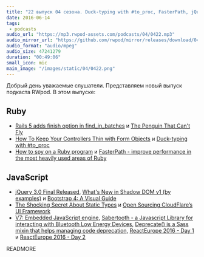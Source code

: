 ```yaml
---
title: "22 выпуск 04 сезона. Duck-typing with #to_proc, FasterPath, jQuery 3.0, Shadow DOM v1, Bootstrap 4, Sabertooth и прочее"
date: 2016-06-14
tags:
 - podcasts
audio_url: "https://mp3.rwpod-assets.com/podcasts/04/0422.mp3"
audio_mirror_url: "https://github.com/rwpod/mirror/releases/download/04.22/0422.mp3"
audio_format: "audio/mpeg"
audio_size: 47241279
duration: "00:49:06"
small_icon: mic
main_image: "/images/static/04/0422.png"
---
```


Добрый день уважаемые слушатели. Представляем новый выпуск подкаста RWpod. В этом выпуске:

## Ruby

 - [Rails 5 adds finish option in find_in_batches](http://blog.bigbinary.com/2016/06/06/rails-5-provides-finish-option-for-find-in-batches.html) и [The Penguin That Can't Fly](https://lucaguidi.com/2016/06/07/the-penguin-that-cannot-fly.html)
 - [How To Keep Your Controllers Thin with Form Objects](http://ducktypelabs.com/how-to-keep-your-controllers-thin-with-form-objects/) и [Duck-typing with #to_proc](http://jbodah.github.io/blog/2016/06/09/ducktyping-toproc/)
 - [How to spy on a Ruby program](http://jvns.ca/blog/2016/06/12/a-weird-system-call-process-vm-readv/) и [FasterPath - improve performance in the most heavily used areas of Ruby](https://github.com/danielpclark/faster_path)


## JavaScript

 - [jQuery 3.0 Final Released](http://blog.jquery.com/2016/06/09/jquery-3-0-final-released/), [What's New in Shadow DOM v1 (by examples)](http://hayato.io/2016/shadowdomv1/) и [Bootstrap 4: A Visual Guide](https://medium.com/wdstack/bootstrap-4-whats-new-visual-guide-c84dd81d8387)
 - [The Shocking Secret About Static Types](https://medium.com/javascript-scene/the-shocking-secret-about-static-types-514d39bf30a3) и [Open Sourcing CloudFlare’s UI Framework](https://blog.cloudflare.com/cf-ui/)
 - [V7: Embedded JavaScript engine](https://github.com/cesanta/v7), [Sabertooth - a Javascript Library for interacting with Bluetooth Low Energy Devices](https://sabertooth-io.github.io/), [Deprecate() is a Sass mixin that helps managing code deprecation](https://salesforce-ux.github.io/sass-deprecate/), [ReactEurope 2016 - Day 1](https://www.youtube.com/playlist?list=PLCC436JpVnK09bZeayg-KeLuHfHgc-tDa) и [ReactEurope 2016 - Day 2](https://www.youtube.com/playlist?list=PLCC436JpVnK0LTDKW3O_BGTZnrZ8dBAof)


READMORE
